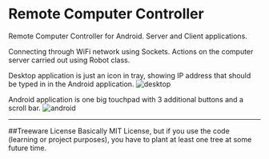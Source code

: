 # Remote Computer Controller
Remote Computer Controller for Android. Server and Client applications.

Connecting through WiFi network using Sockets. Actions on the computer server carried out using Robot class.

Desktop application is just an icon in tray, showing IP address that should be typed in in the Android application.
![desktop](http://i.imgur.com/BNxGid1.png "Not connected/Connected")

Android application is one big touchpad with 3 additional buttons and a scroll bar.
![android](http://i.imgur.com/4BshGcs.png)

---
##Treeware License
Basically MIT License, but if you use the code (learning or project purposes), you have to plant at least one tree at some future time.
